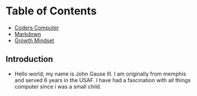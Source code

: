# Table of Contents

* [Coders Computer](102-notes/File_1.md)
* [Markdown](File_2.md)
* [Growth Mindset](File_3.md)

## Introduction

* Hello world, my name is John Gause III. I am originally from memphis and served 6 years in the USAF. I have had a fascination with all things computer since i was a small child.
